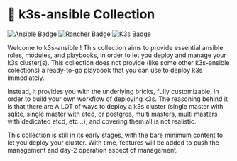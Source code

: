 # 🚀 k3s-ansible Collection

![Ansible Badge](https://img.shields.io/badge/Ansible-E00?logo=ansible&logoColor=fff&style=for-the-badge)
![Rancher Badge](https://img.shields.io/badge/Rancher-0075A8?logo=rancher&logoColor=fff&style=for-the-badge)
![K3s Badge](https://img.shields.io/badge/K3s-FFC61C?logo=k3s&logoColor=000&style=for-the-badge)

Welcome to k3s-ansible ! This collection aims to provide essential ansible roles, modules, and playbooks, in order to let you deploy and manage your k3s cluster(s). This collection does not provide (like some other k3s-ansible colections) a ready-to-go playbook that you can use to deploy k3s immediately.

Instead, it provides you with the underlying bricks, fully customizable, in order to build your own workflow of deploying k3s. The reasoning behind it is that there are A LOT of ways to deploy a k3s cluster (single master with sqlite, single master with etcd, or postgres, multi masters, multi masters with dedicated etcd, etc...), and covering them all is not realistic.

This collection is still in its early stages, with the bare minimum content to let you deploy your cluster. With time, features will be added to push the management and day-2 operation aspect of management.
